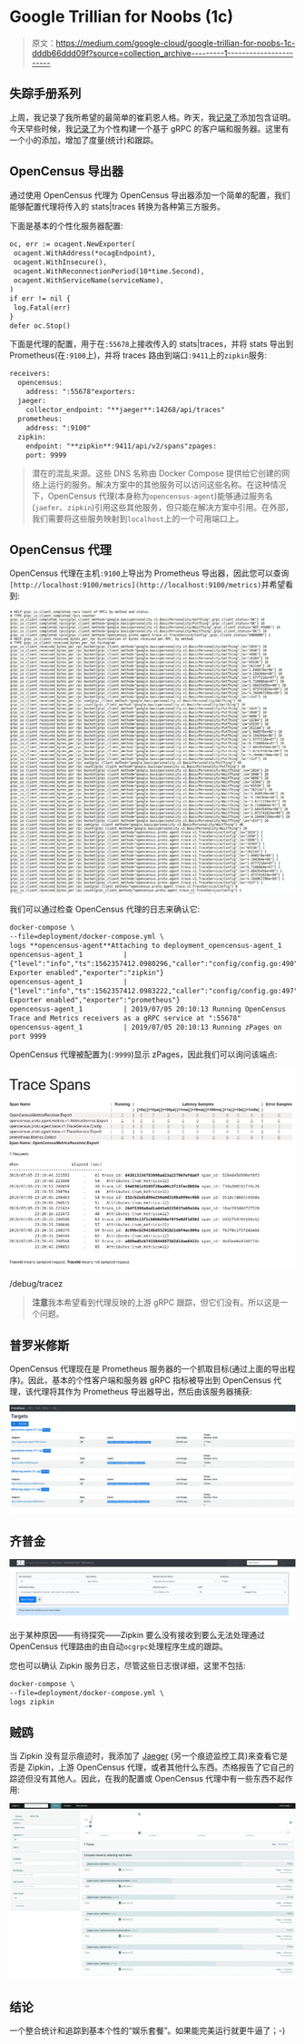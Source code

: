 # Google Trillian for Noobs (1c)

> 原文：<https://medium.com/google-cloud/google-trillian-for-noobs-1c-dddb66ddd09f?source=collection_archive---------1----------------------->

## 失踪手册系列

上周，我记录了我所希望的最简单的崔莉恩人格。昨天，我[记录了](/google-cloud/google-trillian-for-noobs-1a-c87a78e5e585)添加包含证明。今天早些时候，我[记录了](/google-cloud/google-trillian-for-noobs-1b-16097474ee3d)为个性构建一个基于 gRPC 的客户端和服务器。这里有一个小的添加，增加了度量(统计)和跟踪。

## OpenCensus 导出器

通过使用 OpenCensus 代理为 OpenCensus 导出器添加一个简单的配置，我们能够配置代理将传入的 stats|traces 转换为各种第三方服务。

下面是基本的个性化服务器配置:

```
oc, err := ocagent.NewExporter(
 ocagent.WithAddress(*ocagEndpoint),
 ocagent.WithInsecure(),
 ocagent.WithReconnectionPeriod(10*time.Second),
 ocagent.WithServiceName(serviceName),
)
if err != nil {
 log.Fatal(err)
}
defer oc.Stop()
```

下面是代理的配置，用于在`:55678`上接收传入的 stats|traces，并将 stats 导出到 Prometheus(在`:9100`上)，并将 traces 路由到端口`:9411`上的`zipkin`服务:

```
receivers:
  opencensus:
    address: ":55678"exporters:
  jaeger:
    collector_endpoint: "**jaeger**:14268/api/traces"
  prometheus:
    address: ":9100"
  zipkin:
    endpoint: "**zipkin**:9411/api/v2/spans"zpages:
    port: 9999
```

> 潜在的混乱来源。这些 DNS 名称由 Docker Compose 提供给它创建的网络上运行的服务。解决方案中的其他服务可以访问这些名称。在这种情况下，OpenCensus 代理(本身称为`opencensus-agent`)能够通过服务名(`jaefer`、`zipkin`)引用这些其他服务，但只能在解决方案中引用。在外部，我们需要将这些服务映射到`localhost`上的一个可用端口上。

## OpenCensus 代理

OpenCensus 代理在主机`:9100`上导出为 Prometheus 导出器，因此您可以查询`[http://localhost:9100/metrics](http://localhost:9100/metrics)`并希望看到:

![](img/0960b0dd4a5d3bcc02fd6466de7aa145.png)

我们可以通过检查 OpenCensus 代理的日志来确认它:

```
docker-compose \
--file=deployment/docker-compose.yml \
logs **opencensus-agent**Attaching to deployment_opencensus-agent_1
opencensus-agent_1          | {"level":"info","ts":1562357412.0980296,"caller":"config/config.go:490","msg":"Trace Exporter enabled","exporter":"zipkin"}
opencensus-agent_1          | {"level":"info","ts":1562357412.0983222,"caller":"config/config.go:497","msg":"Metrics Exporter enabled","exporter":"prometheus"}
opencensus-agent_1          | 2019/07/05 20:10:13 Running OpenCensus Trace and Metrics receivers as a gRPC service at ":55678"
opencensus-agent_1          | 2019/07/05 20:10:13 Running zPages on port 9999
```

OpenCensus 代理被配置为(`:9999`)显示 zPages，因此我们可以询问该端点:

![](img/cf0857e946b1d78daedb65c3fafdf456.png)

/debug/tracez

> **注意**我本希望看到代理反映的上游 gRPC 跟踪，但它们没有。所以这是一个问题。

## 普罗米修斯

OpenCensus 代理现在是 Prometheus 服务器的一个抓取目标(通过上面的导出程序)。因此，基本的个性客户端和服务器 gRPC 指标被导出到 OpenCensus 代理，该代理将其作为 Prometheus 导出器导出，然后由该服务器捕获:

![](img/fc1f168a7c393c7d8ed2f97a6bb3aaf8.png)

## 齐普金

![](img/eb601319ccc23b29b879adf4408c19e4.png)

出于某种原因——有待探究——Zipkin 要么没有接收到要么无法处理通过 OpenCensus 代理路由的由自动`ocgrpc`处理程序生成的跟踪。

您也可以确认 Zipkin 服务日志，尽管这些日志很详细，这里不包括:

```
docker-compose \
--file=deployment/docker-compose.yml \
logs zipkin
```

## 贼鸥

当 Zipkin 没有显示痕迹时，我添加了 [Jaeger](https://www.jaegertracing.io) (另一个痕迹监控工具)来查看它是否是 Zipkin，上游 OpenCensus 代理，或者其他什么东西。杰格报告了它自己的踪迹但没有其他人。因此，在我的配置或 OpenCensus 代理中有一些东西不起作用:

![](img/54364fdbd447d630720eda96c4fc1489.png)

## 结论

一个整合统计和追踪到基本个性的“娱乐套餐”。如果能完美运行就更牛逼了；-)